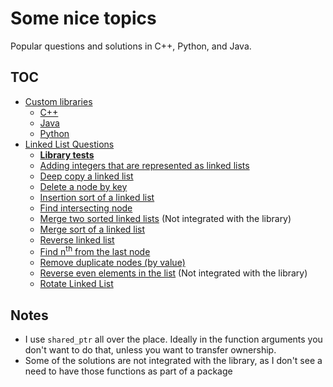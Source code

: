 # Some nice topics
Popular questions and solutions in C++, Python, and Java.

## TOC
* [Custom libraries](Library)
  * [C++](Library/C++)
  * [Java](Library/Java)
  * [Python](Library/Python)
* [Linked List Questions](LinkedList)
  * [__Library tests__](LinkedList/Tests)
  * [Adding integers that are represented as linked lists](LinkedList/addIntegers)
  * [Deep copy a linked list](LinkedList/deepCopy)
  * [Delete a node by key](LinkedList/deleteKey)
  * [Insertion sort of a linked list](LinkedList/insertionSort)
  * [Find intersecting node](LinkedList/intersection)
  * [Merge two sorted linked lists](LinkedList/mergeLists) (Not integrated with the library)
  * [Merge sort of a linked list](LinkedList/mergeSort)
  * [Reverse linked list](LinkedList/reverse)
  * [Find n<sup>th</sup> from the last node](LinkedList/nthFromLast)
  * [Remove duplicate nodes (by value)](LinkedList/removeDuplicate)
  * [Reverse even elements in the list](LinkedList/reverseEven) (Not integrated with the library)
  * [Rotate Linked List](LinkedList/rotate)


## Notes
* I use `shared_ptr` all over the place. Ideally in the function arguments you don't want to do that, unless you want to transfer ownership.
* Some of the solutions are not integrated with the library, as I don't see a need to have those functions as part of a package
